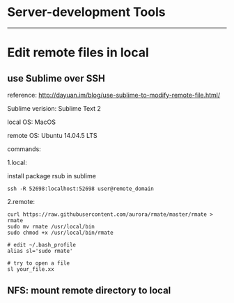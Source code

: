# Server-development Tools
-------------------------------


# Edit remote files in local

## use Sublime over SSH

reference: http://dayuan.im/blog/use-sublime-to-modify-remote-file.html/

Sublime verision: Sublime Text 2

local OS: MacOS

remote OS:  Ubuntu 14.04.5 LTS 

commands:

1.local:

install package rsub in sublime

 ```ssh -R 52698:localhost:52698 user@remote_domain```

2.remote:

```
curl https://raw.githubusercontent.com/aurora/rmate/master/rmate > rmate
sudo mv rmate /usr/local/bin
sudo chmod +x /usr/local/bin/rmate

# edit ~/.bash_profile
alias sl='sudo rmate'

# try to open a file
sl your_file.xx

```


## NFS: mount remote directory to local 

